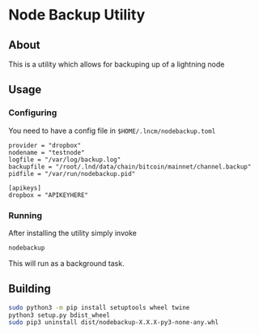 # Node Backup Utility

## About

This is a utility which allows for backuping up of a lightning node

## Usage

### Configuring

You need to have a config file in ```$HOME/.lncm/nodebackup.toml```

```
provider = "dropbox"
nodename = "testnode"
logfile = "/var/log/backup.log"
backupfile = "/root/.lnd/data/chain/bitcoin/mainnet/channel.backup"
pidfile = "/var/run/nodebackup.pid"

[apikeys]
dropbox = "APIKEYHERE"

```

### Running

After installing the utility simply invoke

```bash
nodebackup
```

This will run as a background task.

## Building

```bash
sudo python3 -m pip install setuptools wheel twine
python3 setup.py bdist_wheel
sudo pip3 uninstall dist/nodebackup-X.X.X-py3-none-any.whl
```
